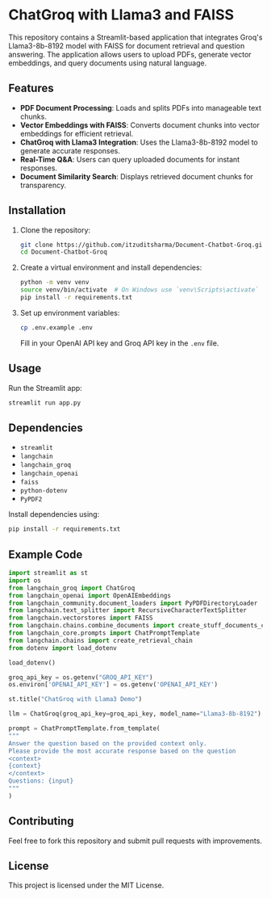 # ChatGroq with Llama3 and FAISS

This repository contains a Streamlit-based application that integrates Groq's Llama3-8b-8192 model with FAISS for document retrieval and question answering. The application allows users to upload PDFs, generate vector embeddings, and query documents using natural language.

## Features
- **PDF Document Processing**: Loads and splits PDFs into manageable text chunks.
- **Vector Embeddings with FAISS**: Converts document chunks into vector embeddings for efficient retrieval.
- **ChatGroq with Llama3 Integration**: Uses the Llama3-8b-8192 model to generate accurate responses.
- **Real-Time Q&A**: Users can query uploaded documents for instant responses.
- **Document Similarity Search**: Displays retrieved document chunks for transparency.

## Installation

1. Clone the repository:
   ```bash
   git clone https://github.com/itzuditsharma/Document-Chatbot-Groq.git
   cd Document-Chatbot-Groq
   ```
2. Create a virtual environment and install dependencies:
   ```bash
   python -m venv venv
   source venv/bin/activate  # On Windows use `venv\Scripts\activate`
   pip install -r requirements.txt
   ```
3. Set up environment variables:
   ```bash
   cp .env.example .env
   ```
   Fill in your OpenAI API key and Groq API key in the `.env` file.

## Usage

Run the Streamlit app:
```bash
streamlit run app.py
```

## Dependencies
- `streamlit`
- `langchain`
- `langchain_groq`
- `langchain_openai`
- `faiss`
- `python-dotenv`
- `PyPDF2`

Install dependencies using:
```bash
pip install -r requirements.txt
```

## Example Code
```python
import streamlit as st
import os
from langchain_groq import ChatGroq
from langchain_openai import OpenAIEmbeddings
from langchain_community.document_loaders import PyPDFDirectoryLoader
from langchain.text_splitter import RecursiveCharacterTextSplitter
from langchain.vectorstores import FAISS
from langchain.chains.combine_documents import create_stuff_documents_chain
from langchain_core.prompts import ChatPromptTemplate
from langchain.chains import create_retrieval_chain
from dotenv import load_dotenv

load_dotenv()

groq_api_key = os.getenv("GROQ_API_KEY")
os.environ['OPENAI_API_KEY'] = os.getenv('OPENAI_API_KEY')

st.title("ChatGroq with Llama3 Demo")

llm = ChatGroq(groq_api_key=groq_api_key, model_name="Llama3-8b-8192")

prompt = ChatPromptTemplate.from_template(
"""
Answer the question based on the provided context only.
Please provide the most accurate response based on the question
<context>
{context}
</context>
Questions: {input}
"""
)
```

## Contributing
Feel free to fork this repository and submit pull requests with improvements.

## License
This project is licensed under the MIT License.

